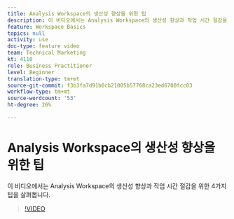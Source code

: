 ```yaml
---
title: Analysis Workspace의 생산성 향상을 위한 팁
description: 이 비디오에서는 Analysis Workspace의 생산성 향상과 작업 시간 절감을 위한 4가지 팁을 살펴봅니다.
feature: Workspace Basics
topics: null
activity: use
doc-type: feature video
team: Technical Marketing
kt: 4110
role: Business Practitioner
level: Beginner
translation-type: tm+mt
source-git-commit: f3b3fa7d91b0cb21005b57768ca23ed6700fcc03
workflow-type: tm+mt
source-wordcount: '53'
ht-degree: 26%

---
```



# Analysis Workspace의 생산성 향상을 위한 팁

이 비디오에서는 Analysis Workspace의 생산성 향상과 작업 시간 절감을 위한 4가지 팁을 살펴봅니다.

>[!VIDEO](https://video.tv.adobe.com/v/31157/?quality=12)
